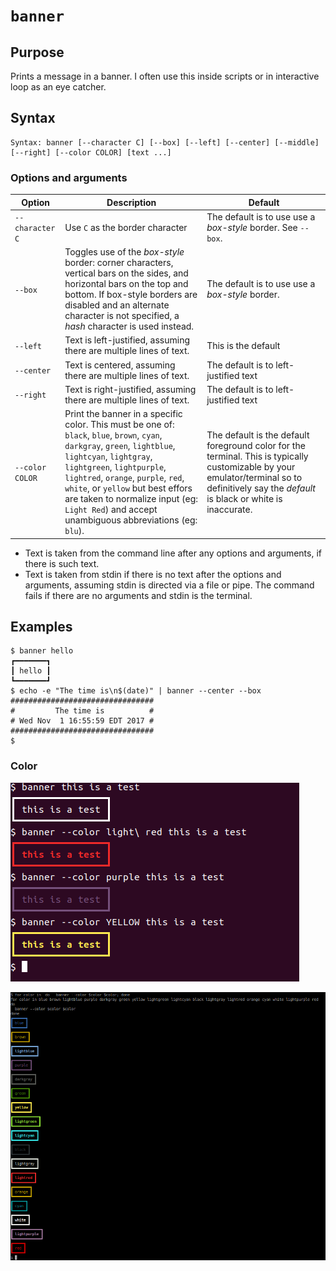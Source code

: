 # `banner`

## Purpose
Prints a message in a banner.  I often use this inside scripts or in interactive loop as an eye catcher.

## Syntax
```
Syntax: banner [--character C] [--box] [--left] [--center] [--middle] [--right] [--color COLOR] [text ...]
```

### Options and arguments
| Option | Description | Default |
| ------ | ----------- | ------- |
|  `--character C`  | Use `C` as the border character | The default is to use use a _box-style_ border.  See `--box`. |
|  `--box`  | Toggles use of the _box-style_ border: corner characters, vertical bars on the sides, and horizontal bars on the top and bottom. If box-style borders are disabled and an alternate character is not specified, a _hash_ character is used instead. | The default is to use use a _box-style_ border.  |
|  `--left`  | Text is left-justified, assuming there are multiple lines of text. | This is the default |
|  `--center`  | Text is centered, assuming there are multiple lines of text. | The default is to left-justified text |
|  `--right`  | Text is right-justified, assuming there are multiple lines of text. | The default is to left-justified text |
| `--color COLOR` | Print the banner in a specific color.  This must be one of: `black`, `blue`, `brown`, `cyan`, `darkgray`, `green`, `lightblue`, `lightcyan`, `lightgray`, `lightgreen`, `lightpurple`, `lightred`, `orange`, `purple`, `red`, `white`, or `yellow` but best effors are taken  to normalize input (eg: `Light Red`) and accept unambiguous abbreviations (eg: `blu`). | The default is the default foreground color for the terminal.  This is typically customizable by your emulator/terminal so to definitively say the _default_ is black or white is inaccurate. |

- Text is taken from the command line after any options and arguments, if there is such text.
- Text is taken from stdin if there is no text after the options and arguments, assuming stdin is directed via a file or pipe.  The command fails if there are no arguments and stdin is the terminal.

## Examples

```
$ banner hello
┏━━━━━━━┓
┃ hello ┃
┗━━━━━━━┛
$ echo -e "The time is\n$(date)" | banner --center --box
################################
#         The time is          #
# Wed Nov  1 16:55:59 EDT 2017 #
################################
$
```

### Color

![Example of banner with --color option](images/banner-color-example.png)

![Example of all colors](images/banner-all-colors.png)
